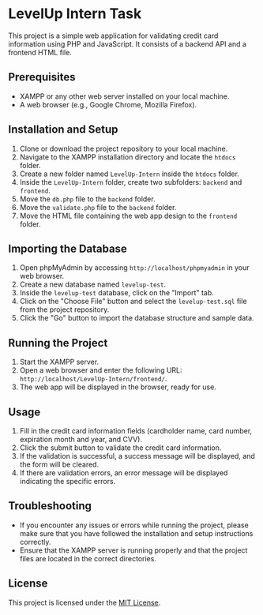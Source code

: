 # LevelUp Intern Task

This project is a simple web application for validating credit card information using PHP and JavaScript. It consists of a backend API and a frontend HTML file.

## Prerequisites

- XAMPP or any other web server installed on your local machine.
- A web browser (e.g., Google Chrome, Mozilla Firefox).

## Installation and Setup

1. Clone or download the project repository to your local machine.
2. Navigate to the XAMPP installation directory and locate the `htdocs` folder.
3. Create a new folder named `LevelUp-Intern` inside the `htdocs` folder.
4. Inside the `LevelUp-Intern` folder, create two subfolders: `backend` and `frontend`.
5. Move the `db.php` file to the `backend` folder.
6. Move the `validate.php` file to the `backend` folder.
7. Move the HTML file containing the web app design to the `frontend` folder.

## Importing the Database

1. Open phpMyAdmin by accessing `http://localhost/phpmyadmin` in your web browser.
2. Create a new database named `levelup-test`.
3. Inside the `levelup-test` database, click on the "Import" tab.
4. Click on the "Choose File" button and select the `levelup-test.sql` file from the project repository.
5. Click the "Go" button to import the database structure and sample data.

## Running the Project

1. Start the XAMPP server.
2. Open a web browser and enter the following URL: `http://localhost/LevelUp-Intern/frontend/`.
3. The web app will be displayed in the browser, ready for use.

## Usage

1. Fill in the credit card information fields (cardholder name, card number, expiration month and year, and CVV).
2. Click the submit button to validate the credit card information.
3. If the validation is successful, a success message will be displayed, and the form will be cleared.
4. If there are validation errors, an error message will be displayed indicating the specific errors.

## Troubleshooting

- If you encounter any issues or errors while running the project, please make sure that you have followed the installation and setup instructions correctly.
- Ensure that the XAMPP server is running properly and that the project files are located in the correct directories.

## License

This project is licensed under the [MIT License](LICENSE).

